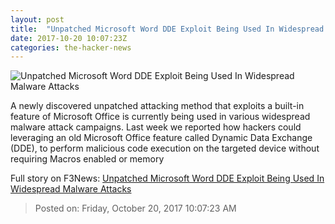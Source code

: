 ```yaml
---
layout: post
title:  "Unpatched Microsoft Word DDE Exploit Being Used In Widespread Malware Attacks"
date: 2017-10-20 10:07:23Z
categories: the-hacker-news
---
```


![Unpatched Microsoft Word DDE Exploit Being Used In Widespread Malware Attacks](https://4.bp.blogspot.com/-S6dnhS3RtoE/WOoTQfIAFOI/AAAAAAAAsIU/-N4OXcfA1msNMQnzUjVjh63Y8i1Z9TwsACLcB/s1600/microsoft-word-zero-day-exploit.png)

A newly discovered unpatched attacking method that exploits a built-in feature of Microsoft Office is currently being used in various widespread malware attack campaigns. Last week we reported how hackers could leveraging an old Microsoft Office feature called Dynamic Data Exchange (DDE), to perform malicious code execution on the targeted device without requiring Macros enabled or memory


Full story on F3News: [Unpatched Microsoft Word DDE Exploit Being Used In Widespread Malware Attacks](http://www.f3nws.com/n/WyghKF)

> Posted on: Friday, October 20, 2017 10:07:23 AM
